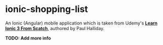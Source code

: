 # ionic-shopping-list

An Ionic (Angular) mobile application which is taken from Udemy's [__Learn Ionic 3 From Scatch__](https://www.udemy.com/learn-ionic-3-from-scratch/learn/v4/), authored by Paul Halliday.

__TODO: Add more info__
